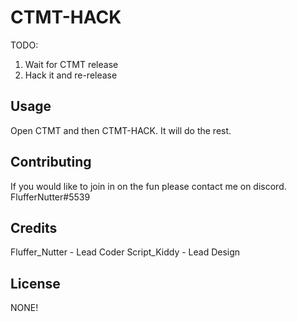 # CTMT-HACK

TODO: 
1. Wait for CTMT release
2. Hack it and re-release

## Usage

Open CTMT and then CTMT-HACK. It will do the rest.

## Contributing

If you would like to join in on the fun please contact me on discord.
FlufferNutter#5539

## Credits

Fluffer_Nutter - Lead Coder
Script_Kiddy - Lead Design

## License

NONE!